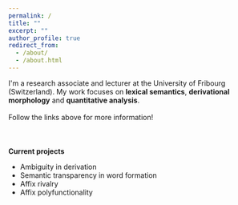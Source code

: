 ```yaml
---
permalink: /
title: ""
excerpt: ""
author_profile: true
redirect_from: 
  - /about/
  - /about.html
---
```


I'm a research associate and lecturer at the University of Fribourg (Switzerland). My work focuses on **lexical semantics**, **derivational morphology** and **quantitative analysis**. 
\
\
Follow the links above for more information!
\
\
\
\
**Current projects**
* Ambiguity in derivation
* Semantic transparency in word formation
* Affix rivalry
* Affix polyfunctionality
